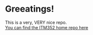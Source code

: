 # Greeatings!
This is a very, VERY nice repo.  
[You can find the ITM352 home repo here](https://dport96.github.io/ITM352/)
